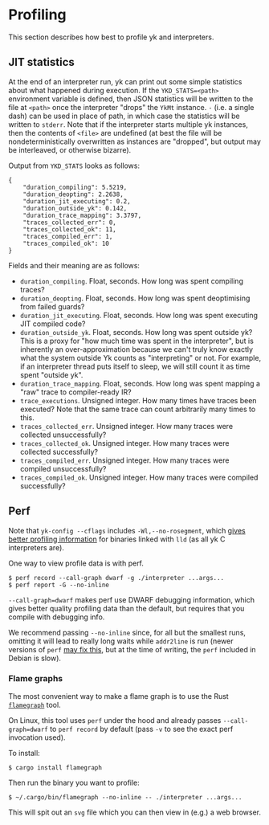 # Profiling

This section describes how best to profile yk and interpreters.


## JIT statistics

At the end of an interpreter run, yk can print out some simple statistics about
what happened during execution. If the `YKD_STATS=<path>` environment
variable is defined, then JSON statistics will be written to the file at
`<path>` once the interpreter "drops" the `YkMt` instance. `-` (i.e. a single
dash) can be used in place of path, in which case the statistics will be
written to `stderr`. Note that if the interpreter starts multiple yk instances,
then the contents of `<file>` are undefined (at best the file will be
nondeterministically overwritten as instances are "dropped", but output may
be interleaved, or otherwise bizarre).

Output from `YKD_STATS` looks as follows:

```
{                                       
    "duration_compiling": 5.5219,                                               
    "duration_deopting": 2.2638,
    "duration_jit_executing": 0.2,
    "duration_outside_yk": 0.142,
    "duration_trace_mapping": 3.3797,                                           
    "traces_collected_err": 0,                                                  
    "traces_collected_ok": 11,                                                  
    "traces_compiled_err": 1,
    "traces_compiled_ok": 10                                                    
}
```

Fields and their meaning are as follows:

 * `duration_compiling`. Float, seconds. How long was spent compiling traces?
 * `duration_deopting`. Float, seconds. How long was spent deoptimising from
   failed guards?
 * `duration_jit_executing`. Float, seconds. How long was spent executing JIT
   compiled code?
 * `duration_outside_yk`. Float, seconds. How long was spent outside yk? This
   is a proxy for "how much time was spent in the interpreter", but is inherently
   an over-approximation because we can't truly know exactly what the system
   outside Yk counts as "interpreting" or not. For example, if an interpreter
   thread puts itself to sleep, we will still count it as time spent
   "outside yk".
 * `duration_trace_mapping`. Float, seconds. How long was spent mapping a "raw"
   trace to compiler-ready IR?
 * `trace_executions`. Unsigned integer. How many times have traces been
   executed? Note that the same trace can count arbitrarily many times to this.
 * `traces_collected_err`. Unsigned integer. How many traces were collected
   unsuccessfully?
 * `traces_collected_ok`. Unsigned integer. How many traces were collected
   successfully?
 * `traces_compiled_err`. Unsigned integer. How many traces were compiled
   unsuccessfully?
 * `traces_compiled_ok`. Unsigned integer. How many traces were compiled
   successfully?


## Perf

Note that `yk-config --cflags` includes `-Wl,--no-rosegment`, which [gives
better profiling
information](https://github.com/flamegraph-rs/flamegraph#cargo-flamegraph) for
binaries linked with `lld` (as all yk C interpreters are). 

One way to view profile data is with perf.

```
$ perf record --call-graph dwarf -g ./interpreter ...args...
$ perf report -G --no-inline
```

`--call-graph=dwarf` makes perf use DWARF debugging information, which gives
better quality profiling data than the default, but requires that you compile
with debugging info.

We recommend passing `--no-inline` since, for all but the smallest runs,
omitting it will lead to really long waits while `addr2line` is run (newer
versions of `perf` [may fix
this](https://eighty-twenty.org/2021/09/09/perf-addr2line-speed-improvement),
but at the time of writing, the `perf` included in Debian is slow).

### Flame graphs

The most convenient way to make a flame graph is to use the Rust
[`flamegraph`](https://github.com/flamegraph-rs/flamegraph) tool.

On Linux, this tool uses `perf` under the hood and already passes
`--call-graph=dwarf` to `perf record`  by default (pass `-v` to see the exact
perf invocation used).

To install:

```
$ cargo install flamegraph
```

Then run the binary you want to profile:

```
$ ~/.cargo/bin/flamegraph --no-inline -- ./interpreter ...args...
```

This will spit out an `svg` file which you can then view in (e.g.) a web browser.
